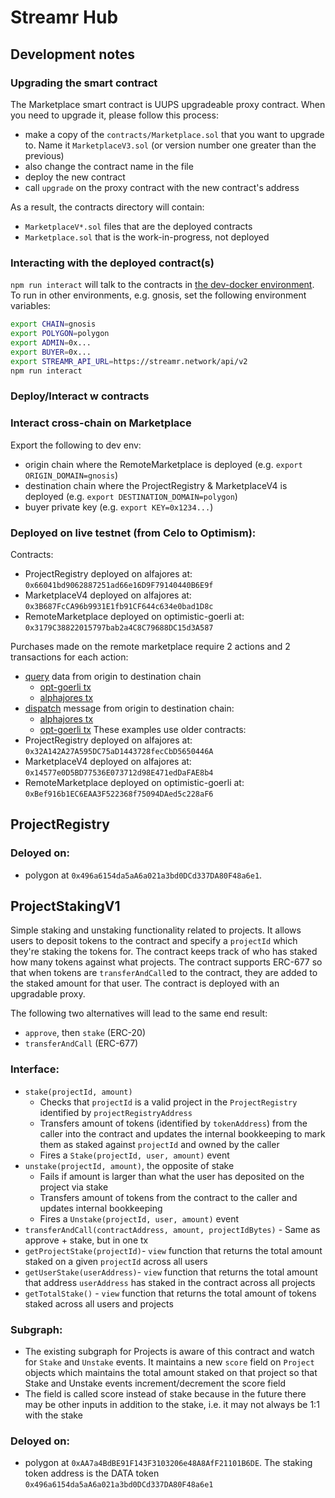 # Streamr Hub

## Development notes

### Upgrading the smart contract

The Marketplace smart contract is UUPS upgradeable proxy contract. When you need to upgrade it, please follow this process:
* make a copy of the `contracts/Marketplace.sol` that you want to upgrade to. Name it `MarketplaceV3.sol` (or version number one greater than the previous)
* also change the contract name in the file
* deploy the new contract
* call `upgrade` on the proxy contract with the new contract's address

As a result, the contracts directory will contain:
* `MarketplaceV*.sol` files that are the deployed contracts
* `Marketplace.sol` that is the work-in-progress, not deployed

### Interacting with the deployed contract(s)

`npm run interact` will talk to the contracts in [the dev-docker environment](https://github.com/streamr-dev/streamr-docker-dev/). To run in other environments, e.g. gnosis, set the following environment variables:
```sh
export CHAIN=gnosis
export POLYGON=polygon
export ADMIN=0x...
export BUYER=0x...
export STREAMR_API_URL=https://streamr.network/api/v2
npm run interact
```

### Deploy/Interact w contracts

### Interact cross-chain on Marketplace
Export the following to dev env:
- origin chain where the RemoteMarketplace is deployed (e.g. `export ORIGIN_DOMAIN=gnosis`)
- destination chain where the ProjectRegistry & MarketplaceV4 is deployed (e.g. `export DESTINATION_DOMAIN=polygon`)
- buyer private key (e.g. `export KEY=0x1234...`)

### Deployed on live testnet (from Celo to Optimism):

Contracts:
- ProjectRegistry deployed on alfajores at: `0x66041bd9062887251ad66e16D9F79140440B6E9f`
- MarketplaceV4 deployed on alfajores at: `0x3B687FcCA96b9931E1fb91CF644c634e0bad1D8c`
- RemoteMarketplace deployed on optimistic-goerli at: `0x3179C38822015797bab2a4C8C79688DC15d3A587`

Purchases made on the remote marketplace require 2 actions and 2 transactions for each action:
- [query](https://explorer.hyperlane.xyz/message/231084) data from origin to destination chain
    - [opt-goerli tx](https://goerli-optimism.etherscan.io/tx/0xb80c2dbe18466bd15d13f1e203ea50a8e204de13d9e240ff35fcf68837dbf88a)
    - [alphajores tx](https://alfajores.celoscan.io/tx/0xe60078d45bf3dc8a882e76ae1b051f28083e7505b2e90d75a6974519d90a18de)
- [dispatch](https://explorer.hyperlane.xyz/message/231085) message from origin to destination chain:
    - [alphajores tx](https://alfajores.celoscan.io/tx/0xe60078d45bf3dc8a882e76ae1b051f28083e7505b2e90d75a6974519d90a18de)
    - [opt-goerli tx](https://goerli-optimism.etherscan.io/tx/0x46cbd03b586cb060fbd729c21039a9805fd9c6ea8d0ef22b1c6e8f11af8d684a)
These examples use older contracts:
- ProjectRegistry deployed on alfajores at: `0x32A142A27A595DC75aD1443728fecCbD5650446A`
- MarketplaceV4 deployed on alfajores at: `0x14577e0D5BD77536E073712d98E471edDaFAE8b4`
- RemoteMarketplace deployed on optimistic-goerli at: `0xBef916b1EC6EAA3F522368f75094DAed5c228aF6`

## ProjectRegistry

### Deloyed on:
- polygon at `0x496a6154da5aA6a021a3bd0DCd337DA80F48a6e1`.

## ProjectStakingV1

Simple staking and unstaking functionality related to projects. It allows users to deposit tokens to the contract and specify a `projectId` which they're staking the tokens for. The contract keeps track of who has staked how many tokens against what projects.
The contract supports ERC-677 so that when tokens are `transferAndCall`ed to the contract, they are added to the staked amount for that user. The contract is deployed with an upgradable proxy.

The following two alternatives will lead to the same end result:
- `approve`, then `stake` (ERC-20) 
- `transferAndCall` (ERC-677)

### Interface:
- `stake(projectId, amount)`
    - Checks that `projectId` is a valid project in the `ProjectRegistry` identified by `projectRegistryAddress`
    - Transfers amount of tokens (identified by `tokenAddress`) from the caller into the contract and updates the internal bookkeeping to mark them as staked against `projectId` and owned by the caller
    - Fires a `Stake(projectId, user, amount)` event
- `unstake(projectId, amount)`, the opposite of stake
    - Fails if amount is larger than what the user has deposited on the project via stake
    - Transfers amount of tokens from the contract to the caller and updates internal bookkeeping
    - Fires a `Unstake(projectId, user, amount)` event
- `transferAndCall(contractAddress, amount, projectIdBytes)` - Same as approve + stake, but in one tx
- `getProjectStake(projectId)`- `view` function that returns the total amount staked on a given `projectId` across all users
- `getUserStake(userAddress)`- `view` function that returns the total amount that address `userAddress` has staked in the contract across all projects
- `getTotalStake()` - `view` function that returns the total amount of tokens staked across all users and projects

### Subgraph:
- The existing subgraph for Projects is aware of this contract and watch for `Stake` and `Unstake` events. It maintains a new `score` field on `Project` objects which maintains the total amount staked on that project so that Stake and Unstake events increment/decrement the score field
- The field is called score instead of stake because in the future there may be other inputs in addition to the stake, i.e. it may not always be 1:1 with the stake

### Deloyed on:
- polygon at `0xAA7a4BdBE91F143F3103206e48A8AfF21101B6DE`. The staking token address is the DATA token `0x496a6154da5aA6a021a3bd0DCd337DA80F48a6e1`
